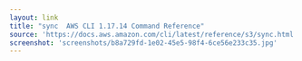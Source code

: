 ```yaml
---
layout: link
title: "sync  AWS CLI 1.17.14 Command Reference"
source: 'https://docs.aws.amazon.com/cli/latest/reference/s3/sync.html'
screenshot: 'screenshots/b8a729fd-1e02-45e5-98f4-6ce56e233c35.jpg'
---
```


